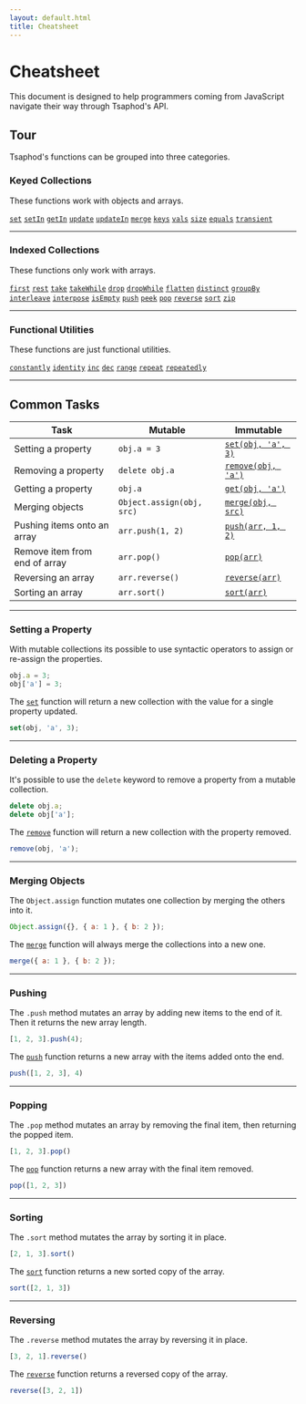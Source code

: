 ```yaml
---
layout: default.html
title: Cheatsheet
---
```


# Cheatsheet
This document is designed to help programmers coming from JavaScript navigate their way through Tsaphod's API.

## Tour
Tsaphod's functions can be grouped into three categories.

### Keyed Collections
These functions work with objects and arrays.

[`set`](/api/set)
[`setIn`](/api/setIn)
[`getIn`](/api/getIn)
[`update`](/api/update)
[`updateIn`](/api/updateIn)
[`merge`](/api/merge)
[`keys`](/api/keys)
[`vals`](/api/vals)
[`size`](/api/size)
[`equals`](/api/equals)
[`transient`](/api/transient)

---

### Indexed Collections
These functions only work with arrays.

[`first`](/api/first)
[`rest`](/api/rest)
[`take`](/api/take)
[`takeWhile`](/api/takeWhile)
[`drop`](/api/drop)
[`dropWhile`](/api/dropWhile)
[`flatten`](/api/flatten)
[`distinct`](/api/distinct)
[`groupBy`](/api/groupBy)
[`interleave`](/api/interleave)
[`interpose`](/api/interpose)
[`isEmpty`](/api/isEmpty)
[`push`](/api/push)
[`peek`](/api/peek)
[`pop`](/api/pop)
[`reverse`](/api/reverse)
[`sort`](/api/sort)
[`zip`](/api/zip)

---

### Functional Utilities
These functions are just functional utilities.

[`constantly`](/api/constantly)
[`identity`](/api/identity)
[`inc`](/api/inc)
[`dec`](/api/dec)
[`range`](/api/range)
[`repeat`](/api/repeat)
[`repeatedly`](/api/repeatedly)

---

## Common Tasks

| Task | Mutable | Immutable |
| ---- | ------- | --------- |
| Setting a property | `obj.a = 3` | [`set(obj, 'a', 3)`](/api/set) |
| Removing a property | `delete obj.a` | [`remove(obj, 'a')`](/api/remove) |
| Getting a property | `obj.a` | [`get(obj, 'a')`](/api/get) |
| Merging objects | `Object.assign(obj, src)` | [`merge(obj, src)`](/api/merge) |
| Pushing items onto an array | `arr.push(1, 2)` | [`push(arr, 1, 2)`](/api/push) |
| Remove item from end of array | `arr.pop()` | [`pop(arr)`](/api/pop) |
| Reversing an array | `arr.reverse()` | [`reverse(arr)`](/api/reverse) |
| Sorting an array | `arr.sort()` | [`sort(arr)`](/api/sort) |

---

### Setting a Property
With mutable collections its possible to use syntactic operators to assign or re-assign the properties.

```js
obj.a = 3;
obj['a'] = 3;
```

The [`set`](/api/set) function will return a new collection with the value for a single property updated.

```js
set(obj, 'a', 3);
```

---

### Deleting a Property
It's possible to use the `delete` keyword to remove a property from a mutable collection.

```js
delete obj.a;
delete obj['a'];
```

The [`remove`](/api/remove) function will return a new collection with the property removed.

```js
remove(obj, 'a');
```

---

### Merging Objects
The `Object.assign` function mutates one collection by merging the others into it.

```js
Object.assign({}, { a: 1 }, { b: 2 });
```

The [`merge`](/api/merge) function will always merge the collections into a new one.

```js
merge({ a: 1 }, { b: 2 });
```

---

### Pushing
The `.push` method mutates an array by adding new items to the end of it. Then it returns the new array length.

```js
[1, 2, 3].push(4);
```

The [`push`](/api/push) function returns a new array with the items added onto the end.

```js
push([1, 2, 3], 4)
```

---

### Popping
The `.pop` method mutates an array by removing the final item, then returning the popped item.

```js
[1, 2, 3].pop()
```

The [`pop`](/api/pop) function returns a new array with the final item removed.

```js
pop([1, 2, 3])
```

---

### Sorting
The `.sort` method mutates the array by sorting it in place.

```js
[2, 1, 3].sort()
```

The [`sort`](/api/sort) function returns a new sorted copy of the array.

```js
sort([2, 1, 3])
```

---

### Reversing
The `.reverse` method mutates the array by reversing it in place.

```js
[3, 2, 1].reverse()
```

The [`reverse`](/api/reverse) function returns a reversed copy of the array.

```js
reverse([3, 2, 1])
```

